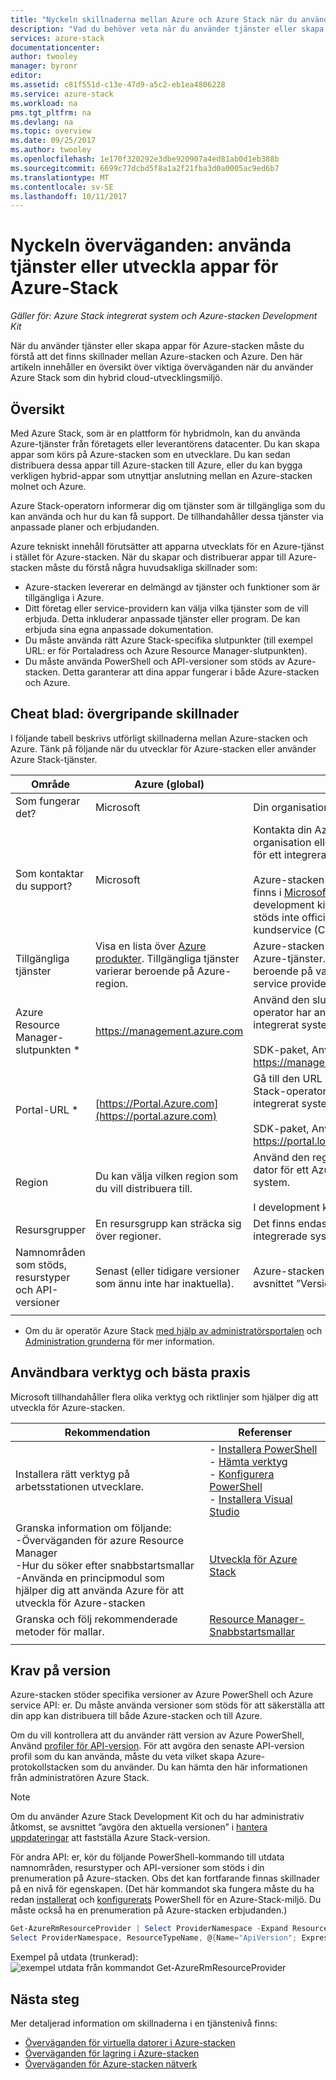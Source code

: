 ```yaml
---
title: "Nyckeln skillnaderna mellan Azure och Azure Stack när du använder tjänster och skapa appar | Microsoft Docs"
description: "Vad du behöver veta när du använder tjänster eller skapa appar för Azure-stacken."
services: azure-stack
documentationcenter: 
author: twooley
manager: byronr
editor: 
ms.assetid: c81f551d-c13e-47d9-a5c2-eb1ea4806228
ms.service: azure-stack
ms.workload: na
pms.tgt_pltfrm: na
ms.devlang: na
ms.topic: overview
ms.date: 09/25/2017
ms.author: twooley
ms.openlocfilehash: 1e170f320292e3dbe920907a4ed81ab0d1eb388b
ms.sourcegitcommit: 6699c77dcbd5f8a1a2f21fba3d0a0005ac9ed6b7
ms.translationtype: MT
ms.contentlocale: sv-SE
ms.lasthandoff: 10/11/2017
---
```

# <a name="key-considerations-using-services-or-building-apps-for-azure-stack"></a>Nyckeln överväganden: använda tjänster eller utveckla appar för Azure-Stack

*Gäller för: Azure Stack integrerat system och Azure-stacken Development Kit*

När du använder tjänster eller skapa appar för Azure-stacken måste du förstå att det finns skillnader mellan Azure-stacken och Azure. Den här artikeln innehåller en översikt över viktiga överväganden när du använder Azure Stack som din hybrid cloud-utvecklingsmiljö.

## <a name="overview"></a>Översikt

Med Azure Stack, som är en plattform för hybridmoln, kan du använda Azure-tjänster från företagets eller leverantörens datacenter. Du kan skapa appar som körs på Azure-stacken som en utvecklare. Du kan sedan distribuera dessa appar till Azure-stacken till Azure, eller du kan bygga verkligen hybrid-appar som utnyttjar anslutning mellan en Azure-stacken molnet och Azure.

Azure Stack-operatorn informerar dig om tjänster som är tillgängliga som du kan använda och hur du kan få support. De tillhandahåller dessa tjänster via anpassade planer och erbjudanden.

Azure tekniskt innehåll förutsätter att apparna utvecklats för en Azure-tjänst i stället för Azure-stacken. När du skapar och distribuerar appar till Azure-stacken måste du förstå några huvudsakliga skillnader som:

* Azure-stacken levererar en delmängd av tjänster och funktioner som är tillgängliga i Azure.
* Ditt företag eller service-providern kan välja vilka tjänster som de vill erbjuda. Detta inkluderar anpassade tjänster eller program. De kan erbjuda sina egna anpassade dokumentation.
* Du måste använda rätt Azure Stack-specifika slutpunkter (till exempel URL: er för Portaladress och Azure Resource Manager-slutpunkten).
* Du måste använda PowerShell och API-versioner som stöds av Azure-stacken. Detta garanterar att dina appar fungerar i både Azure-stacken och Azure.

## <a name="cheat-sheet-high-level-differences"></a>Cheat blad: övergripande skillnader

I följande tabell beskrivs utförligt skillnaderna mellan Azure-stacken och Azure. Tänk på följande när du utvecklar för Azure-stacken eller använder Azure Stack-tjänster.

| Område | Azure (global) | Azure Stack |
| -------- | ------------- | ----------|
| Som fungerar det? | Microsoft | Din organisation eller service provider.|
| Som kontaktar du support? | Microsoft | Kontakta din Azure Stack-operatorn (på din organisation eller service provider) för stöd för ett integrerat system.<br><br>Azure-stacken Development Kit support finns i [Microsoft forum](https://social.msdn.microsoft.com/Forums/home?forum=azurestack). Eftersom development kit är en utvärderingsmiljö, stöds inte officiellt erbjuds via Microsoft kundservice (CSS).
| Tillgängliga tjänster | Visa en lista över [Azure produkter](https://azure.microsoft.com/services/?b=17.04b). Tillgängliga tjänster varierar beroende på Azure-region. | Azure-stacken stöder en delmängd av Azure-tjänster. Faktiska tjänster varierar beroende på vad din organisation eller service provider väljer att erbjuda.
| Azure Resource Manager-slutpunkten * | https://management.azure.com | Använd den slutpunkt som Azure Stack-operator har angetts för ett Azure-stacken integrerat system.<br><br>SDK-paket, Använd: https://management.local.azurestack.external
| Portal-URL * | [https://Portal.Azure.com](https://portal.azure.com) | Gå till den URL som tillhandahålls av Azure Stack-operatorn för ett Azure-stacken integrerat system.<br><br>SDK-paket, Använd: https://portal.local.azurestack.external
| Region | Du kan välja vilken region som du vill distribuera till. | Använd den region som är tillgänglig på din dator för ett Azure-stacken integrerat system.<br><br>I development kit region ska alltid vara **lokala**.
| Resursgrupper | En resursgrupp kan sträcka sig över regioner. | Det finns endast en region för både integrerade system och development kit.
|Namnområden som stöds, resurstyper och API-versioner | Senast (eller tidigare versioner som ännu inte har inaktuella). | Azure-stacken stöder specifika versioner. Se avsnittet ”Version krav” i den här artikeln.
| | |

* Om du är operatör Azure Stack [med hjälp av administratörsportalen](../azure-stack-manage-portals.md) och [Administration grunderna](../azure-stack-manage-basics.md) för mer information.

## <a name="helpful-tools-and-best-practices"></a>Användbara verktyg och bästa praxis
 
 Microsoft tillhandahåller flera olika verktyg och riktlinjer som hjälper dig att utveckla för Azure-stacken.

| Rekommendation | Referenser | 
| -------- | ------------- | 
| Installera rätt verktyg på arbetsstationen utvecklare. | - [Installera PowerShell](azure-stack-powershell-install.md)<br>- [Hämta verktyg](azure-stack-powershell-download.md)<br>- [Konfigurera PowerShell](azure-stack-powershell-configure-user.md)<br>- [Installera Visual Studio](azure-stack-install-visual-studio.md) 
| Granska information om följande:<br>-Överväganden för azure Resource Manager<br>-Hur du söker efter snabbstartsmallar<br>-Använda en principmodul som hjälper dig att använda Azure för att utveckla för Azure-stacken | [Utveckla för Azure Stack](azure-stack-developer.md) | 
| Granska och följ rekommenderade metoder för mallar. | [Resource Manager-Snabbstartsmallar](https://github.com/Azure/azure-quickstart-templates/blob/master/1-CONTRIBUTION-GUIDE/best-practices.md#best-practices)
| | |

## <a name="version-requirements"></a>Krav på version

Azure-stacken stöder specifika versioner av Azure PowerShell och Azure service API: er. Du måste använda versioner som stöds för att säkerställa att din app kan distribuera till både Azure-stacken och till Azure.

Om du vill kontrollera att du använder rätt version av Azure PowerShell, Använd [profiler för API-version](azure-stack-version-profiles.md). För att avgöra den senaste API-version profil som du kan använda, måste du veta vilket skapa Azure-protokollstacken som du använder. Du kan hämta den här informationen från administratören Azure Stack.

>[!NOTE]
 Om du använder Azure Stack Development Kit och du har administrativ åtkomst, se avsnittet ”avgöra den aktuella versionen” i [hantera uppdateringar](https://docs.microsoft.com/azure/azure-stack/azure-stack-updates#determine-the-current-version) att fastställa Azure Stack-version.

För andra API: er, kör du följande PowerShell-kommando till utdata namnområden, resurstyper och API-versioner som stöds i din prenumeration på Azure-stacken. Obs det kan fortfarande finnas skillnader på en nivå för egenskapen. (Det här kommandot ska fungera måste du ha redan [installerat](azure-stack-powershell-install.md) och [konfigurerats](azure-stack-powershell-configure-user.md) PowerShell för en Azure-Stack-miljö. Du måste också ha en prenumeration på Azure-stacken erbjudanden.)

 ```powershell
Get-AzureRmResourceProvider | Select ProviderNamespace -Expand ResourceTypes | Select * -Expand ApiVersions | `
Select ProviderNamespace, ResourceTypeName, @{Name="ApiVersion"; Expression={$_}} 
```

Exempel på utdata (trunkerad): ![exempel utdata från kommandot Get-AzureRmResourceProvider](media/azure-stack-considerations/image1.png)
 
## <a name="next-steps"></a>Nästa steg

Mer detaljerad information om skillnaderna i en tjänstenivå finns:

* [Överväganden för virtuella datorer i Azure-stacken](azure-stack-vm-considerations.md)
* [Överväganden för lagring i Azure-stacken](azure-stack-acs-differences.md)
* [Överväganden för Azure-stacken nätverk](azure-stack-network-differences.md)
